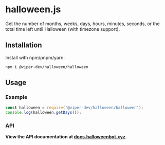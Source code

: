 # halloween.js

Get the number of months, weeks, days, hours, minutes, seconds, or the total time left until Halloween (with timezone support).

## Installation

Install with npm/pnpm/yarn:

`npm i @viper-dev/halloween/halloween`

## Usage

### Example

```js
const halloween = require('@viper-dev/halloween/halloween');
console.log(halloween.getDays());
```

### API

**View the API documentation at [docs.halloweenbot.xyz](https://docs.halloweenbot.xyz/).**
